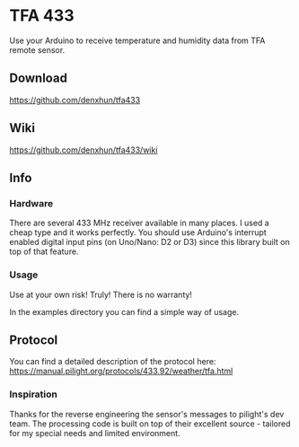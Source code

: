 # TFA 433

Use your Arduino to receive temperature and humidity data from TFA remote sensor.

## Download
https://github.com/denxhun/tfa433

## Wiki
https://github.com/denxhun/tfa433/wiki

## Info
### Hardware

There are several 433 MHz receiver available in many places. I used a cheap type and it works perfectly. You should use Arduino's interrupt enabled digital input pins (on Uno/Nano: D2 or D3) since this library built on top of that feature.

### Usage

Use at your own risk! Truly! There is no warranty!

In the examples directory you can find a simple way of usage.

## Protocol

You can find a detailed description of the protocol here: https://manual.pilight.org/protocols/433.92/weather/tfa.html

### Inspiration

Thanks for the reverse engineering the sensor's messages to pilight's dev team. The processing code is built on top of their excellent source - tailored for my special needs and limited environment.
